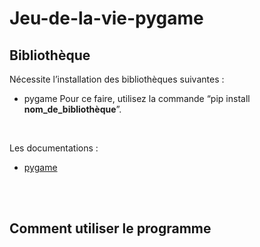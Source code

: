 # Jeu-de-la-vie-pygame
## Bibliothèque
Nécessite l’installation des bibliothèques suivantes : 
- pygame
Pour ce faire, utilisez la commande “pip install __nom_de_bibliothèque__”.

<br>  

Les documentations :  
- [pygame](https://pypi.org/project/pygame/)

<br><br>

## Comment utiliser le programme
